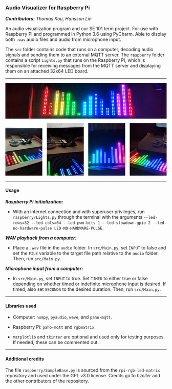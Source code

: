 ### Audio Visualizer for Raspberry Pi  
***Contributors:*** *Thomas Kou, Hansson Lin*

An audio visualization program and our SE 101 term project. For use with Raspberry Pi and
programmed in Python 3.6 using PyCharm. Able to display both `.wav` audio files and audio
from microphone input.

The `src` folder contains code that runs on a computer, decoding audio signals and
sending them to an external MQTT server. The `raspberry` folder contains a script
`Lights.py` that runs on the Raspberry Pi, which is responsible for receiving messages
from the MQTT server and displaying them on an attached 32x64 LED board.

***

![](docs/preview2.png)

***

#### Usage

***Raspberry Pi initialization:***  
* With an internet connection and with superuser privileges, run `raspberry/Lights.py`
through the terminal with the arguments `--led-rows=32 --led-cols=64 --led-pwm-bits 1
--led-slowdown-gpio 2 --led-no-hardware-pulse LED-NO-HARDWARE-PULSE`.

***WAV playback from a computer:***  
* Place a `.wav` file in the `audio` folder. In `src/Main.py`, set `INPUT` to false and set
the `FILE` variable to the target file path relative to the `audio` folder. Then, run
`src/Main.py`.

***Microphone input from a computer:***
* In `src/Main.py`, set `INPUT` to true. Set `TIMED` to either true or false depending on
whether timed or indefinite microphone input is desired. If timed, also set `SECONDS` to the
desired duration. Then, run `src/Main.py`.

***

#### Libraries used

* Computer: `numpy`,  `pyaudio`, `wave`, and `paho-mqtt`.

* Raspberry Pi: `paho-mqtt` and `rgbmatrix`.

* `matplotlib` and `tkinter` are optional and used only for testing purposes. If needed,
these can be commented out.

***

#### Additional credits

The file `raspberry/SampleBase.py` is sourced from the `rpi-rgb-led-matrix` repository and
used under the GPL v3.0 license. Credits go to *hzeller* and the other contributors of the
repository.